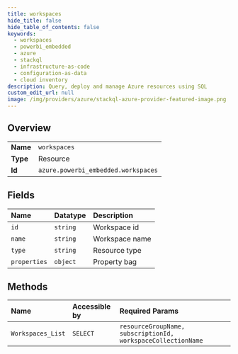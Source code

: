 ```yaml
---
title: workspaces
hide_title: false
hide_table_of_contents: false
keywords:
  - workspaces
  - powerbi_embedded
  - azure    
  - stackql
  - infrastructure-as-code
  - configuration-as-data
  - cloud inventory
description: Query, deploy and manage Azure resources using SQL
custom_edit_url: null
image: /img/providers/azure/stackql-azure-provider-featured-image.png
---
```

  
    

## Overview
<table><tbody>
<tr><td><b>Name</b></td><td><code>workspaces</code></td></tr>
<tr><td><b>Type</b></td><td>Resource</td></tr>
<tr><td><b>Id</b></td><td><code>azure.powerbi_embedded.workspaces</code></td></tr>
</tbody></table>

## Fields
| Name | Datatype | Description |
|:-----|:---------|:------------|
| `id` | `string` | Workspace id |
| `name` | `string` | Workspace name |
| `type` | `string` | Resource type |
| `properties` | `object` | Property bag |
## Methods
| Name | Accessible by | Required Params |
|:-----|:--------------|:----------------|
| `Workspaces_List` | `SELECT` | `resourceGroupName, subscriptionId, workspaceCollectionName` |
